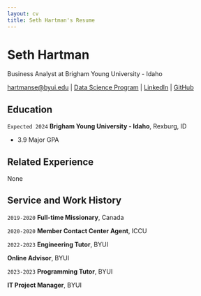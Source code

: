```yaml
---
layout: cv
title: Seth Hartman's Resume
---
```

# Seth Hartman
Business Analyst at Brigham Young University - Idaho

<div id="webaddress">
<a href="hartmanse@byui.edu">hartmanse@byui.edu</a>
| <a href="https://byuidatascience.github.io/development.html">Data Science Program</a>
| <a href="https://www.linkedin.com/in/seth-hartman-8a6baa222/">LinkedIn</a>
| <a href="https://github.com/SethHartman13">GitHub</a>
</div>

<!-- https://www.monique.tech/the-art-of-markdown -->

## Education

`Expected 2024`
__Brigham Young University - Idaho__, Rexburg, ID

- 3.9 Major GPA

## Related Experience

None 
<!-- You might want to consider adding more here -->

## Service and Work History

`2019-2020`
__Full-time Missionary__, Canada

`2020-2020`
__Member Contact Center Agent__, ICCU

`2022-2023`
__Engineering Tutor__, BYUI

__Online Advisor__, BYUI

`2023-2023`
__Programming Tutor__, BYUI

__IT Project Manager__, BYUI



<!-- ### Footer

Last updated: May 2013 -->